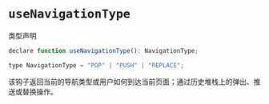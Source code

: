 # `useNavigationType`

类型声明

```javascript
declare function useNavigationType(): NavigationType;

type NavigationType = "POP" | "PUSH" | "REPLACE";
```

该钩子返回当前的导航类型或用户如何到达当前页面；通过历史堆栈上的弹出、推送或替换操作。